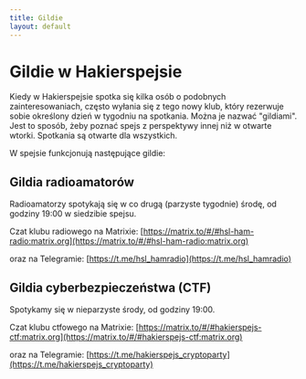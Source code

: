 ```yaml
---
title: Gildie
layout: default
---
```


# Gildie w Hakierspejsie

Kiedy w Hakierspejsie spotka się kilka osób o podobnych zainteresowaniach,
często wyłania się z tego nowy klub, który rezerwuje sobie określony dzień
w tygodniu na spotkania. Można je nazwać "gildiami".
Jest to sposób, żeby poznać spejs z perspektywy innej
niż w otwarte wtorki. Spotkania są otwarte dla wszystkich.

W spejsie funkcjonują następujące gildie:

## Gildia radioamatorów

Radioamatorzy spotykają się w co drugą (parzyste tygodnie) środę, od godziny
19:00 w siedzibie spejsu.

Czat klubu radiowego na Matrixie:
[https://matrix.to/#/#hsl-ham-radio:matrix.org](https://matrix.to/#/#hsl-ham-radio:matrix.org)

oraz na Telegramie:
[https://t.me/hsl_hamradio](https://t.me/hsl_hamradio)

## Gildia cyberbezpieczeństwa (CTF)

Spotykamy się w nieparzyste środy, od godziny 19:00.

Czat klubu ctfowego na Matrixie: 
[https://matrix.to/#/#hakierspejs-ctf:matrix.org](https://matrix.to/#/#hakierspejs-ctf:matrix.org)

oraz na Telegramie:
[https://t.me/hakierspejs_cryptoparty](https://t.me/hakierspejs_cryptoparty)
